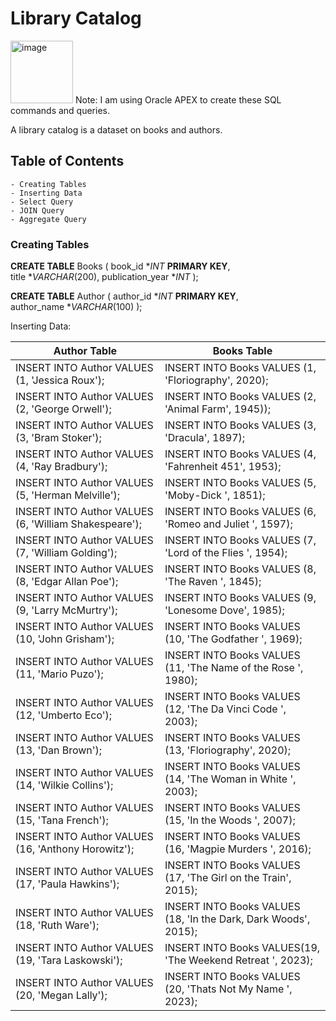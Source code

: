 # **Library Catalog**     
<img width="100" alt="image" src="https://github.com/LuseroNajera/SQL-Projects/assets/155403528/1df5805e-e494-40f2-a85e-9446b3dc9573">
Note: I am using Oracle APEX to create these SQL commands and queries. 

A library catalog is a dataset on books and authors. 

## **Table of Contents**
    - Creating Tables
    - Inserting Data
    - Select Query 
    - JOIN Query 
    - Aggregate Query 
    

### **Creating Tables** 
**CREATE TABLE** Books ( 
    book_id **INT* **PRIMARY KEY**,    
    title **VARCHAR*(200),
    publication_year **INT*
);

**CREATE TABLE** Author (
    author_id **INT* **PRIMARY KEY**,    
    author_name **VARCHAR*(100)
);

Inserting Data: 

| Author Table | Books Table |
|---|---|
|INSERT INTO Author VALUES (1, 'Jessica Roux'); | INSERT INTO Books VALUES (1, 'Floriography', 2020); |
|INSERT INTO Author VALUES (2, 'George Orwell');|INSERT INTO Books VALUES  (2, 'Animal Farm', 1945)); | 
|INSERT INTO Author VALUES (3, 'Bram Stoker');| INSERT INTO Books VALUES (3, 'Dracula', 1897); |
|INSERT INTO Author VALUES (4, 'Ray Bradbury');| INSERT INTO Books VALUES (4, 'Fahrenheit 451', 1953); | 
|INSERT INTO Author VALUES (5, 'Herman Melville');| INSERT INTO Books VALUES (5, 'Moby-Dick ', 1851); |
|INSERT INTO Author VALUES (6, 'William Shakespeare');| INSERT INTO Books VALUES (6, 'Romeo and Juliet ', 1597); |
|INSERT INTO Author VALUES (7, 'William Golding');| INSERT INTO Books VALUES (7, 'Lord of the Flies ', 1954); |
|INSERT INTO Author VALUES (8, 'Edgar Allan Poe');| INSERT INTO Books VALUES (8, 'The Raven ', 1845); |
|INSERT INTO Author VALUES (9, 'Larry McMurtry');| INSERT INTO Books VALUES (9, 'Lonesome Dove', 1985); |
|INSERT INTO Author VALUES (10, 'John Grisham');| INSERT INTO Books VALUES (10, 'The Godfather ', 1969);|
|INSERT INTO Author VALUES (11, 'Mario Puzo');| INSERT INTO Books VALUES (11, 'The Name of the Rose ', 1980); |
|INSERT INTO Author VALUES (12, 'Umberto Eco');| INSERT INTO Books VALUES (12, 'The Da Vinci Code ', 2003); | 
|INSERT INTO Author VALUES (13, 'Dan Brown');| INSERT INTO Books VALUES (13, 'Floriography', 2020); |
|INSERT INTO Author VALUES (14, 'Wilkie Collins');| INSERT INTO Books VALUES (14, 'The Woman in White ', 2003); |
|INSERT INTO Author VALUES (15, 'Tana French');| INSERT INTO Books VALUES  (15, 'In the Woods ', 2007); | 
|INSERT INTO Author VALUES (16, 'Anthony Horowitz');| INSERT INTO Books VALUES (16, 'Magpie Murders ', 2016); |
|INSERT INTO Author VALUES (17, 'Paula Hawkins');| INSERT INTO Books VALUES (17, 'The Girl on the Train', 2015); | 
|INSERT INTO Author VALUES (18, 'Ruth Ware'); | INSERT INTO Books VALUES (18, 'In the Dark, Dark Woods', 2015); |
|INSERT INTO Author VALUES (19, 'Tara Laskowski');| INSERT INTO Books VALUES(19, 'The Weekend Retreat ', 2023); | 
|INSERT INTO Author VALUES (20, 'Megan Lally');|INSERT INTO Books VALUES (20, 'Thats Not My Name ', 2023); |








